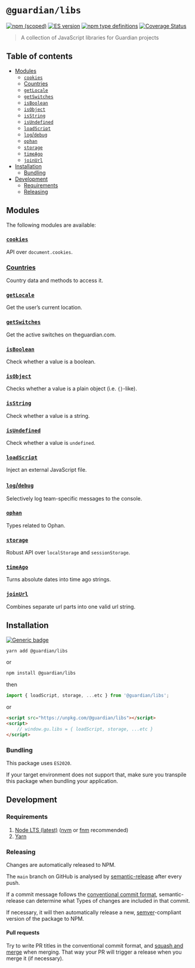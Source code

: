 # `@guardian/libs`

[![npm (scoped)](https://img.shields.io/npm/v/@guardian/libs)](https://www.npmjs.com/package/@guardian/libs)
[![ES version](https://badgen.net/badge/ES/2020/cyan)](https://tc39.es/ecma262/2020/)
[![npm type definitions](https://img.shields.io/npm/types/@guardian/libs)](https://www.typescriptlang.org/)
[![Coverage Status](https://coveralls.io/repos/github/guardian/libs/badge.svg)](https://coveralls.io/github/guardian/libs)

> A collection of JavaScript libraries for Guardian projects

<!-- START doctoc generated TOC please keep comment here to allow auto update -->
<!-- DON'T EDIT THIS SECTION, INSTEAD RE-RUN doctoc TO UPDATE -->
## Table of contents

- [Modules](#modules)
  - [`cookies`](#cookies)
  - [Countries](#countries)
  - [`getLocale`](#getlocale)
  - [`getSwitches`](#getswitches)
  - [`isBoolean`](#isboolean)
  - [`isObject`](#isobject)
  - [`isString`](#isstring)
  - [`isUndefined`](#isundefined)
  - [`loadScript`](#loadscript)
  - [`log`/`debug`](#logdebug)
  - [`ophan`](#ophan)
  - [`storage`](#storage)
  - [`timeAgo`](#timeago)
  - [`joinUrl`](#joinurl)
- [Installation](#installation)
  - [Bundling](#bundling)
- [Development](#development)
  - [Requirements](#requirements)
  - [Releasing](#releasing)

<!-- END doctoc generated TOC please keep comment here to allow auto update -->

## Modules

The following modules are available:

### [`cookies`](./src/cookies.README.md)

API over `document.cookies`.

### [Countries](./src/countries.README.md)

Country data and methods to access it.

### [`getLocale`](./src/getLocale.README.md)

Get the user’s current location.

### [`getSwitches`](./src/getSwitches.README.md)

Get the active switches on theguardian.com.

### [`isBoolean`](./src/isBoolean.README.md)

Check whether a value is a boolean.

### [`isObject`](./src/isObject.README.md)

Checks whether a value is a plain object (i.e. `{}`-like).

### [`isString`](./src/isString.README.md)

Check whether a value is a string.

### [`isUndefined`](./src/isUndefined.README.md)

Check whether a value is `undefined`.

### [`loadScript`](./src/loadScript.README.md)

Inject an external JavaScript file.

### [`log`/`debug`](./src/logger.README.md)

Selectively log team-specific messages to the console.

### [`ophan`](./src/types/ophan.README.md)

Types related to Ophan.

### [`storage`](./src/storage.README.md)

Robust API over `localStorage` and `sessionStorage`.

### [`timeAgo`](./src/timeAgo.README.md)

Turns absolute dates into time ago strings.

### [`joinUrl`](./src/joinUrl.README.md)

Combines separate url parts into one valid url string.

## Installation

[![Generic badge](https://img.shields.io/badge/google-chat-259082.svg)](https://chat.google.com/room/AAAAWwBdSMs)

```bash
yarn add @guardian/libs
```

or

```bash
npm install @guardian/libs
```

then

```js
import { loadScript, storage, ...etc } from '@guardian/libs';
```

or

```html
<script src="https://unpkg.com/@guardian/libs"></script>
<script>
    // window.gu.libs = { loadScript, storage, ...etc }
</script>
```

### Bundling

This package uses `ES2020`.

If your target environment does not support that, make sure you transpile this package when bundling your application.

## Development

### Requirements

1. [Node LTS (latest)](https://nodejs.org/en/download/) ([nvm](https://github.com/nvm-sh/nvm) or [fnm](https://github.com/Schniz/fnm) recommended)
2. [Yarn](https://classic.yarnpkg.com/en/docs/install/)

### Releasing

Changes are automatically released to NPM.

The `main` branch on GitHub is analysed by [semantic-release](https://semantic-release.gitbook.io/) after every push.

If a commit message follows the [conventional commit format](https://www.conventionalcommits.org/en/v1.0.0), semantic-release can determine what Types of changes are included in that commit.

If necessary, it will then automatically release a new, [semver](https://semver.org/)-compliant version of the package to NPM.

#### Pull requests

Try to write PR titles in the conventional commit format, and [squash and merge](https://docs.github.com/en/free-pro-team@latest/github/collaborating-with-issues-and-pull-requests/about-pull-request-merges#squash-and-merge-your-pull-request-commits) when merging. That way your PR will trigger a release when you merge it (if necessary).
